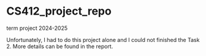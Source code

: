 # CS412_project_repo
term project 2024-2025

Unfortunately, I had to do this project alone and I could not finished the Task 2. More details can be found in the report.
